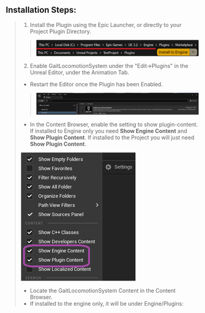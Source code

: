 ## Installation Steps:
> 1. Install the Plugin using the Epic Launcher, or directly to your Project Plugin Directory.
>> ![](../Assets/Images/Installation/Plugin_Directory.png#small-image)
>
> 2. Enable GaitLocomotionSystem under the "Edit->Plugins" in the Unreal Editor, under the Animation Tab.
> - Restart the Editor once the Plugin has been Enabled.
>> ![](../Assets/Images/Installation/Enable_Plugin.png#small-image)
>
> - In the Content Browser, enable the setting to show plugin-content. If installed to Engine only you need **Show Engine Content** and **Show Plugin Content**. If installed to the Project you will just need **Show Plugin Content**.
> 
> ![](../Assets/Images/Installation/browser-settings.png#small-image)
> 
> - Locate the GaitLocomotionSystem Content in the Content Browser. 
> - If installed to the engine only, it will be under Engine/Plugins:
>
